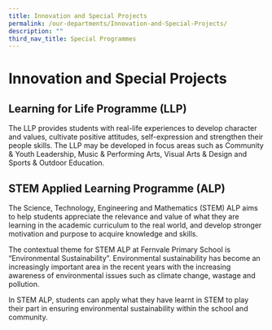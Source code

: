 ```yaml
---
title: Innovation and Special Projects
permalink: /our-departments/Innovation-and-Special-Projects/
description: ""
third_nav_title: Special Programmes
---
```

# Innovation and Special Projects

## Learning for Life Programme (LLP)

The LLP provides students with real-life experiences to develop character and values, cultivate positive attitudes, self-expression and strengthen their people skills. The LLP may be developed in focus areas such as Community & Youth Leadership, Music & Performing Arts, Visual Arts & Design and Sports & Outdoor Education.  

## STEM Applied Learning Programme (ALP)

The Science, Technology, Engineering and Mathematics (STEM) ALP aims to help students appreciate the relevance and value of what they are learning in the academic curriculum to the real world, and develop stronger motivation and purpose to acquire knowledge and skills.

The contextual theme for STEM ALP at Fernvale Primary School is “Environmental Sustainability”. Environmental sustainability has become an increasingly important area in the recent years with the increasing awareness of environmental issues such as climate change, wastage and pollution.

In STEM ALP, students can apply what they have learnt in STEM to play their part in ensuring environmental sustainability within the school and community.